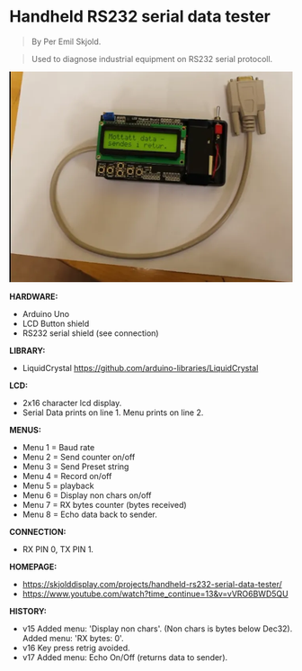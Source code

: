 # Handheld RS232 serial data tester

>By Per Emil Skjold.

>Used to diagnose industrial equipment on RS232 serial protocoll.

![alt text](serial.png)

**HARDWARE:**
- Arduino Uno
- LCD Button shield
- RS232 serial shield (see connection)

**LIBRARY:**
- LiquidCrystal https://github.com/arduino-libraries/LiquidCrystal

**LCD:**
- 2x16 character lcd display.
- Serial Data prints on line 1. Menu prints on line 2.

**MENUS:**
- Menu 1 = Baud rate
- Menu 2 = Send counter on/off
- Menu 3 = Send Preset string
- Menu 4 = Record on/off
- Menu 5 = playback
- Menu 6 = Display non chars on/off
- Menu 7 = RX bytes counter (bytes received)
- Menu 8 = Echo data back to sender.

**CONNECTION:**
- RX PIN 0, TX PIN 1.

**HOMEPAGE:**
- https://skjolddisplay.com/projects/handheld-rs232-serial-data-tester/
- https://www.youtube.com/watch?time_continue=13&v=vVRO6BWD5QU

**HISTORY:**
- v15 Added menu: 'Display non chars'. (Non chars is bytes below Dec32).
  Added menu: 'RX bytes: 0'.
- v16 Key press retrig avoided.
- v17 Added menu: Echo On/Off (returns data to sender).   

